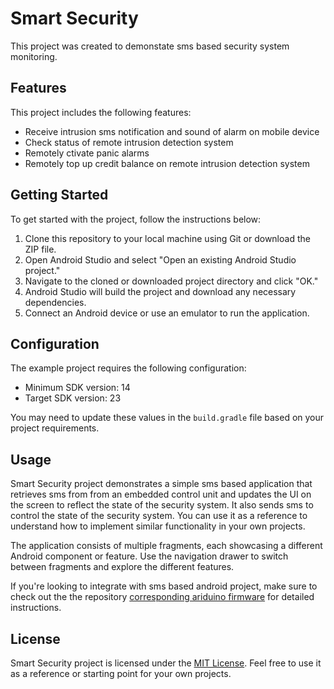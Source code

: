 # Smart Security

This project was created to demonstate sms based security system monitoring.

## Features

This project includes the following features:

- Receive intrusion sms notification and sound of alarm on mobile device
- Check status of remote intrusion detection system
- Remotely ctivate panic alarms
- Remotely top up credit balance on remote intrusion detection system

## Getting Started

To get started with the project, follow the instructions below:

1. Clone this repository to your local machine using Git or download the ZIP file.
2. Open Android Studio and select "Open an existing Android Studio project."
3. Navigate to the cloned or downloaded project directory and click "OK."
4. Android Studio will build the project and download any necessary dependencies.
5. Connect an Android device or use an emulator to run the application.

## Configuration

The example project requires the following configuration:

- Minimum SDK version: 14
- Target SDK version: 23

You may need to update these values in the `build.gradle` file based on your project requirements.

## Usage

Smart Security project demonstrates a simple sms based application that retrieves sms from from an embedded control unit and updates the UI on the screen to reflect the state of the security system. It also sends sms to control the state of the security system. You can use it as a reference to understand how to implement similar functionality in your own projects.

The application consists of multiple fragments, each showcasing a different Android component or feature. Use the navigation drawer to switch between fragments and explore the different features.

If you're looking to integrate with sms based android project, make sure to check out the the repository [corresponding ariduino firmware](https://github.com/cgardesey/SmartSecurity) for detailed instructions.

## License

Smart Security project is licensed under the [MIT License](LICENSE). Feel free to use it as a reference or starting point for your own projects.
